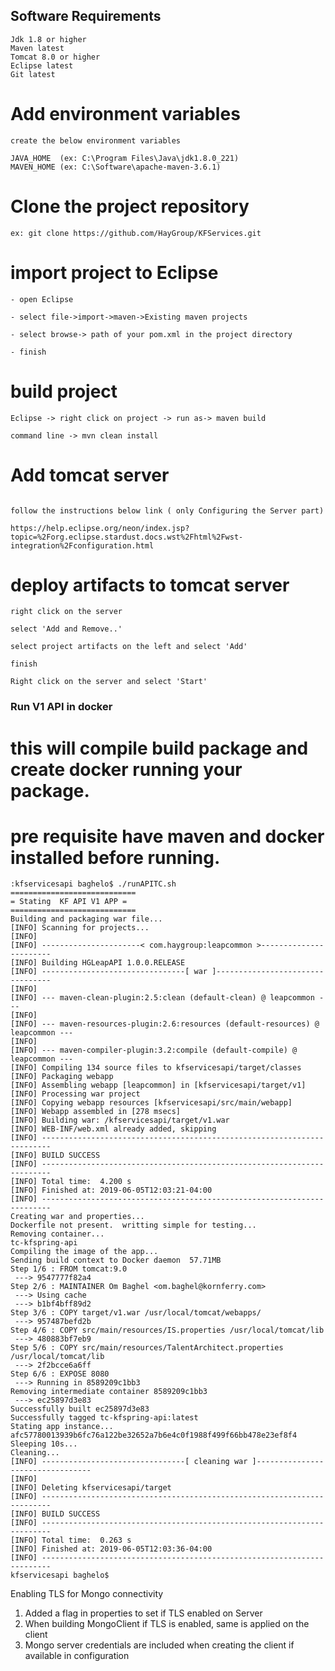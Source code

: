 ## Software Requirements
```
Jdk 1.8 or higher
Maven latest
Tomcat 8.0 or higher
Eclipse latest
Git latest
```
# Add environment variables
```
create the below environment variables

JAVA_HOME  (ex: C:\Program Files\Java\jdk1.8.0_221)
MAVEN_HOME (ex: C:\Software\apache-maven-3.6.1)
```
# Clone the project repository
```
ex: git clone https://github.com/HayGroup/KFServices.git
```
# import project to Eclipse 

```
- open Eclipse

- select file->import->maven->Existing maven projects

- select browse-> path of your pom.xml in the project directory

- finish

```
# build project
```
Eclipse -> right click on project -> run as-> maven build

command line -> mvn clean install

```
# Add tomcat server
```

follow the instructions below link ( only Configuring the Server part)

https://help.eclipse.org/neon/index.jsp?topic=%2Forg.eclipse.stardust.docs.wst%2Fhtml%2Fwst-integration%2Fconfiguration.html

```

# deploy artifacts to tomcat server
```
right click on the server

select 'Add and Remove..'

select project artifacts on the left and select 'Add'

finish

Right click on the server and select 'Start'

```



### Run V1 API in docker 

# this will compile build package and create docker running your package.

# pre requisite have maven and docker  installed before running.


```
:kfservicesapi baghelo$ ./runAPITC.sh 
============================
= Stating  KF API V1 APP =
============================
Building and packaging war file...
[INFO] Scanning for projects...
[INFO] 
[INFO] ----------------------< com.haygroup:leapcommon >-----------------------
[INFO] Building HGLeapAPI 1.0.0.RELEASE
[INFO] --------------------------------[ war ]---------------------------------
[INFO] 
[INFO] --- maven-clean-plugin:2.5:clean (default-clean) @ leapcommon ---
[INFO] 
[INFO] --- maven-resources-plugin:2.6:resources (default-resources) @ leapcommon ---
[INFO] 
[INFO] --- maven-compiler-plugin:3.2:compile (default-compile) @ leapcommon ---
[INFO] Compiling 134 source files to kfservicesapi/target/classes
[INFO] Packaging webapp
[INFO] Assembling webapp [leapcommon] in [kfservicesapi/target/v1]
[INFO] Processing war project
[INFO] Copying webapp resources [kfservicesapi/src/main/webapp]
[INFO] Webapp assembled in [278 msecs]
[INFO] Building war: /kfservicesapi/target/v1.war
[INFO] WEB-INF/web.xml already added, skipping
[INFO] ------------------------------------------------------------------------
[INFO] BUILD SUCCESS
[INFO] ------------------------------------------------------------------------
[INFO] Total time:  4.200 s
[INFO] Finished at: 2019-06-05T12:03:21-04:00
[INFO] ------------------------------------------------------------------------
Creating war and properties...
Dockerfile not present.  writting simple for testing...
Removing container...
tc-kfspring-api
Compiling the image of the app...
Sending build context to Docker daemon  57.71MB
Step 1/6 : FROM tomcat:9.0
 ---> 9547777f82a4
Step 2/6 : MAINTAINER Om Baghel <om.baghel@kornferry.com>
 ---> Using cache
 ---> b1bf4bff89d2
Step 3/6 : COPY target/v1.war /usr/local/tomcat/webapps/
 ---> 957487befd2b
Step 4/6 : COPY src/main/resources/IS.properties /usr/local/tomcat/lib
 ---> 480883bf7eb9
Step 5/6 : COPY src/main/resources/TalentArchitect.properties /usr/local/tomcat/lib
 ---> 2f2bcce6a6ff
Step 6/6 : EXPOSE 8080
 ---> Running in 8589209c1bb3
Removing intermediate container 8589209c1bb3
 ---> ec25897d3e83
Successfully built ec25897d3e83
Successfully tagged tc-kfspring-api:latest
Stating app instance...
afc57780013939b6fc76a122be32652a7b6e4c0f1988f499f66bb478e23ef8f4
Sleeping 10s...
Cleaning...
[INFO] --------------------------------[ cleaning war ]---------------------------------
[INFO] 
[INFO] Deleting kfservicesapi/target
[INFO] ------------------------------------------------------------------------
[INFO] BUILD SUCCESS
[INFO] ------------------------------------------------------------------------
[INFO] Total time:  0.263 s
[INFO] Finished at: 2019-06-05T12:03:36-04:00
[INFO] ------------------------------------------------------------------------
kfservicesapi baghelo$ 
```

Enabling TLS for Mongo connectivity
1. Added a flag in properties to set if TLS enabled on Server
2. When building MongoClient if TLS is enabled, same is applied on the client
3. Mongo server credentials are included when creating the client if available in configuration